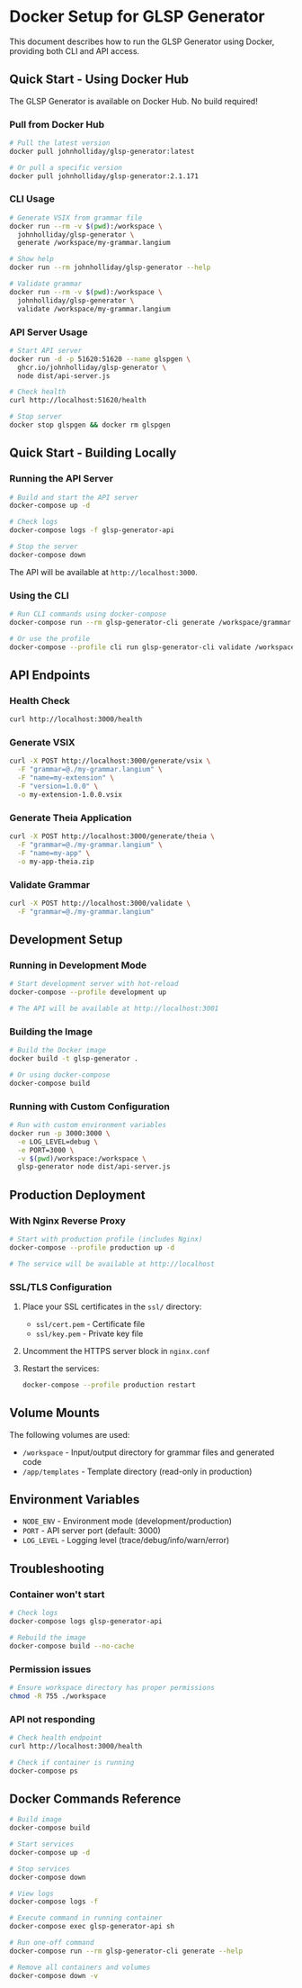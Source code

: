 # Docker Setup for GLSP Generator

This document describes how to run the GLSP Generator using Docker, providing both CLI and API access.

## Quick Start - Using Docker Hub

The GLSP Generator is available on Docker Hub. No build required!

### Pull from Docker Hub
```bash
# Pull the latest version
docker pull johnholliday/glsp-generator:latest

# Or pull a specific version
docker pull johnholliday/glsp-generator:2.1.171
```

### CLI Usage
```bash
# Generate VSIX from grammar file
docker run --rm -v $(pwd):/workspace \
  johnholliday/glsp-generator \
  generate /workspace/my-grammar.langium

# Show help
docker run --rm johnholliday/glsp-generator --help

# Validate grammar
docker run --rm -v $(pwd):/workspace \
  johnholliday/glsp-generator \
  validate /workspace/my-grammar.langium
```

### API Server Usage
```bash
# Start API server
docker run -d -p 51620:51620 --name glspgen \
  ghcr.io/johnholliday/glsp-generator \
  node dist/api-server.js

# Check health
curl http://localhost:51620/health

# Stop server
docker stop glspgen && docker rm glspgen
```

## Quick Start - Building Locally

### Running the API Server

```bash
# Build and start the API server
docker-compose up -d

# Check logs
docker-compose logs -f glsp-generator-api

# Stop the server
docker-compose down
```

The API will be available at `http://localhost:3000`.

### Using the CLI

```bash
# Run CLI commands using docker-compose
docker-compose run --rm glsp-generator-cli generate /workspace/grammar.langium -o /workspace/output

# Or use the profile
docker-compose --profile cli run glsp-generator-cli validate /workspace/grammar.langium
```

## API Endpoints

### Health Check
```bash
curl http://localhost:3000/health
```

### Generate VSIX
```bash
curl -X POST http://localhost:3000/generate/vsix \
  -F "grammar=@./my-grammar.langium" \
  -F "name=my-extension" \
  -F "version=1.0.0" \
  -o my-extension-1.0.0.vsix
```

### Generate Theia Application
```bash
curl -X POST http://localhost:3000/generate/theia \
  -F "grammar=@./my-grammar.langium" \
  -F "name=my-app" \
  -o my-app-theia.zip
```

### Validate Grammar
```bash
curl -X POST http://localhost:3000/validate \
  -F "grammar=@./my-grammar.langium"
```

## Development Setup

### Running in Development Mode

```bash
# Start development server with hot-reload
docker-compose --profile development up

# The API will be available at http://localhost:3001
```

### Building the Image

```bash
# Build the Docker image
docker build -t glsp-generator .

# Or using docker-compose
docker-compose build
```

### Running with Custom Configuration

```bash
# Run with custom environment variables
docker run -p 3000:3000 \
  -e LOG_LEVEL=debug \
  -e PORT=3000 \
  -v $(pwd)/workspace:/workspace \
  glsp-generator node dist/api-server.js
```

## Production Deployment

### With Nginx Reverse Proxy

```bash
# Start with production profile (includes Nginx)
docker-compose --profile production up -d

# The service will be available at http://localhost
```

### SSL/TLS Configuration

1. Place your SSL certificates in the `ssl/` directory:
   - `ssl/cert.pem` - Certificate file
   - `ssl/key.pem` - Private key file

2. Uncomment the HTTPS server block in `nginx.conf`

3. Restart the services:
   ```bash
   docker-compose --profile production restart
   ```

## Volume Mounts

The following volumes are used:

- `/workspace` - Input/output directory for grammar files and generated code
- `/app/templates` - Template directory (read-only in production)

## Environment Variables

- `NODE_ENV` - Environment mode (development/production)
- `PORT` - API server port (default: 3000)
- `LOG_LEVEL` - Logging level (trace/debug/info/warn/error)

## Troubleshooting

### Container won't start
```bash
# Check logs
docker-compose logs glsp-generator-api

# Rebuild the image
docker-compose build --no-cache
```

### Permission issues
```bash
# Ensure workspace directory has proper permissions
chmod -R 755 ./workspace
```

### API not responding
```bash
# Check health endpoint
curl http://localhost:3000/health

# Check if container is running
docker-compose ps
```

## Docker Commands Reference

```bash
# Build image
docker-compose build

# Start services
docker-compose up -d

# Stop services
docker-compose down

# View logs
docker-compose logs -f

# Execute command in running container
docker-compose exec glsp-generator-api sh

# Run one-off command
docker-compose run --rm glsp-generator-cli generate --help

# Remove all containers and volumes
docker-compose down -v
```